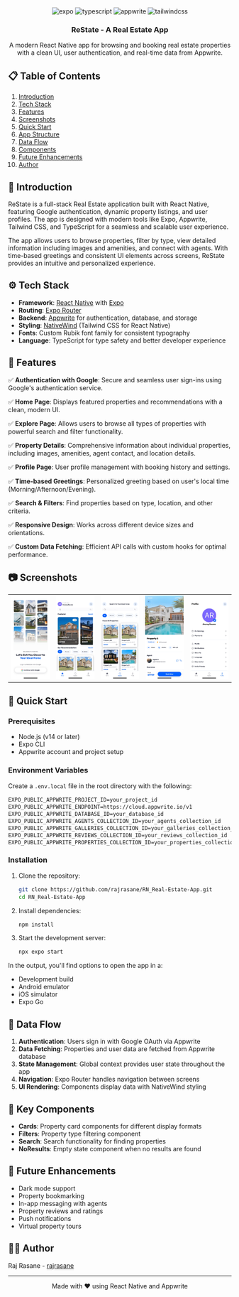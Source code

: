 <div align="center">
  <br />
    <a href="https://github.com/rajrasane/RN_Real-Estate-App" target="_blank">
    </a>
  <br />
  <div>
    <img src="https://img.shields.io/badge/-Expo-black?style=for-the-badge&logoColor=white&logo=expo&color=000020" alt="expo" />
    <img src="https://img.shields.io/badge/-TypeScript-black?style=for-the-badge&logoColor=white&logo=typescript&color=3178C6" alt="typescript" />
    <img src="https://img.shields.io/badge/-Appwrite-black?style=for-the-badge&logoColor=white&logo=appwrite&color=FD366E" alt="appwrite" />
    <img src="https://img.shields.io/badge/-Tailwind_CSS-black?style=for-the-badge&logoColor=white&logo=tailwindcss&color=06B6D4" alt="tailwindcss" />
  </div>

  <h3 align="center">ReState - A Real Estate App</h3>

   <div align="center">
     A modern React Native app for browsing and booking real estate properties with a clean UI, user authentication, and real-time data from Appwrite.
    </div>
</div>

## 📋 Table of Contents

1. [Introduction](#introduction)
2. [Tech Stack](#tech-stack)
3. [Features](#features)
4. [Screenshots](#screenshots)
5. [Quick Start](#quick-start)
6. [App Structure](#app-structure)
7. [Data Flow](#data-flow)
8. [Components](#components)
9. [Future Enhancements](#future-enhancements)
10. [Author](#author)

## <a name="introduction">🤖 Introduction</a>

ReState is a full-stack Real Estate application built with React Native, featuring Google authentication, dynamic property listings, and user profiles. The app is designed with modern tools like Expo, Appwrite, Tailwind CSS, and TypeScript for a seamless and scalable user experience.

The app allows users to browse properties, filter by type, view detailed information including images and amenities, and connect with agents. With time-based greetings and consistent UI elements across screens, ReState provides an intuitive and personalized experience.

## <a name="tech-stack">⚙️ Tech Stack</a>

- **Framework**: [React Native](https://reactnative.dev/) with [Expo](https://expo.dev/)
- **Routing**: [Expo Router](https://docs.expo.dev/router/introduction/)
- **Backend**: [Appwrite](https://appwrite.io/) for authentication, database, and storage
- **Styling**: [NativeWind](https://www.nativewind.dev/) (Tailwind CSS for React Native)
- **Fonts**: Custom Rubik font family for consistent typography
- **Language**: TypeScript for type safety and better developer experience

## <a name="features">🔋 Features</a>

✅ **Authentication with Google**: Secure and seamless user sign-ins using Google's authentication service.

✅ **Home Page**: Displays featured properties and recommendations with a clean, modern UI.

✅ **Explore Page**: Allows users to browse all types of properties with powerful search and filter functionality.

✅ **Property Details**: Comprehensive information about individual properties, including images, amenities, agent contact, and location details.

✅ **Profile Page**: User profile management with booking history and settings.

✅ **Time-based Greetings**: Personalized greeting based on user's local time (Morning/Afternoon/Evening).

✅ **Search & Filters**: Find properties based on type, location, and other criteria.

✅ **Responsive Design**: Works across different device sizes and orientations.

✅ **Custom Data Fetching**: Efficient API calls with custom hooks for optimal performance.

## <a name="screenshots">📷 Screenshots</a>

<div align="center">
  <table>
    <tr>
      <td><img src="assets/screenshots/screenshot1.jpg" alt="Screenshot1" width="200"/></td>
      <td><img src="assets/screenshots/screenshot2.jpg" alt="Screenshot2" width="200"/></td>
      <td><img src="assets/screenshots/screenshot3.jpg" alt="Screenshot3" width="200"/></td>
      <td><img src="assets/screenshots/screenshot4.jpg" alt="Screenshot4" width="200"/></td>
      <td><img src="assets/screenshots/screenshot5.jpg" alt="Screenshot5" width="200"/></td>
    </tr>
  </table>
</div>

## <a name="quick-start">🚀 Quick Start</a>

### Prerequisites

- Node.js (v14 or later)
- Expo CLI
- Appwrite account and project setup

### Environment Variables

Create a `.env.local` file in the root directory with the following:

```env
EXPO_PUBLIC_APPWRITE_PROJECT_ID=your_project_id
EXPO_PUBLIC_APPWRITE_ENDPOINT=https://cloud.appwrite.io/v1
EXPO_PUBLIC_APPWRITE_DATABASE_ID=your_database_id
EXPO_PUBLIC_APPWRITE_AGENTS_COLLECTION_ID=your_agents_collection_id
EXPO_PUBLIC_APPWRITE_GALLERIES_COLLECTION_ID=your_galleries_collection_id
EXPO_PUBLIC_APPWRITE_REVIEWS_COLLECTION_ID=your_reviews_collection_id
EXPO_PUBLIC_APPWRITE_PROPERTIES_COLLECTION_ID=your_properties_collection_id
```

### Installation

1. Clone the repository:
   ```bash
   git clone https://github.com/rajrasane/RN_Real-Estate-App.git
   cd RN_Real-Estate-App
   ```

2. Install dependencies:
   ```bash
   npm install
   ```

3. Start the development server:
   ```bash
   npx expo start
   ```

In the output, you'll find options to open the app in a:
- Development build
- Android emulator
- iOS simulator
- Expo Go


## <a name="data-flow">🔄 Data Flow</a>

1. **Authentication**: Users sign in with Google OAuth via Appwrite
2. **Data Fetching**: Properties and user data are fetched from Appwrite database
3. **State Management**: Global context provides user state throughout the app
4. **Navigation**: Expo Router handles navigation between screens
5. **UI Rendering**: Components display data with NativeWind styling

## <a name="components">🧩 Key Components</a>

- **Cards**: Property card components for different display formats
- **Filters**: Property type filtering component
- **Search**: Search functionality for finding properties
- **NoResults**: Empty state component when no results are found

## <a name="future-enhancements">🔮 Future Enhancements</a>

- Dark mode support
- Property bookmarking
- In-app messaging with agents
- Property reviews and ratings
- Push notifications
- Virtual property tours

## <a name="author">👨‍💻 Author</a>

Raj Rasane - [rajrasane](https://github.com/rajrasane)

---

<div align="center">
  Made with ❤️ using React Native and Appwrite
</div>
